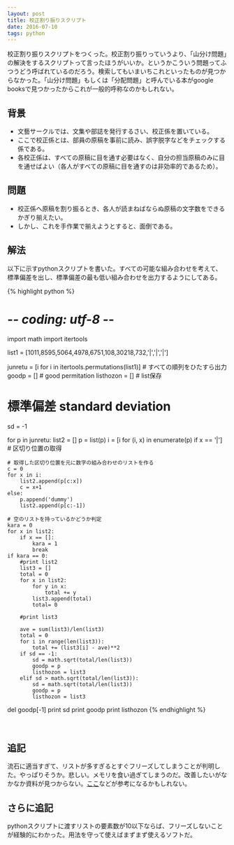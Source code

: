 ```yaml
---
layout: post
title: 校正割り振りスクリプト
date: 2016-07-10
tags: python
---
```



校正割り振りスクリプトをつくった。校正割り振りっていうより、「山分け問題」の解決をするスクリプトって言ったほうがいいか。というかこういう問題ってふつうどう呼ばれているのだろう。検索してもいまいちこれといったものが見つからなかった。「山分け問題」もしくは「分配問題」と呼んでいる本がgoogle booksで見つかったからこれが一般的呼称なのかもしれない。


背景
----------------
* 文藝サークルでは、文集や部誌を発行するさい、校正係を置いている。
* ここで校正係とは、部員の原稿を事前に読み、誤字脱字などをチェックする係である。
* 各校正係は、すべての原稿に目を通す必要はなく、自分の担当原稿のみに目を通せばよい（各人がすべての原稿に目を通すのは非効率的であるため）。


問題
-------------------
* 校正係へ原稿を割り振るとき、各人が読まねばならぬ原稿の文字数をできるかぎり揃えたい。
* しかし、これを手作業で揃えようとすると、面倒である。





解法
----------------------------
以下に示すpythonスクリプトを書いた。すべての可能な組み合わせを考えて、標準偏差を出し、標準偏差の最も低い組み合わせを出力するようにしてある。


{% highlight python %}
# -*- coding: utf-8 -*-
import math
import itertools


list1 = [1011,8595,5064,4978,6751,108,30218,732,'|','|','|']

junretu = [i for i in itertools.permutations(list1)] # すべての順列をひたすら出力
goodp = [] # good permitation
listhozon = [] # list保存

# 標準偏差 standard deviation
sd = -1

for p in junretu:
	list2 = []
	p = list(p)
	i = [i for (i, x) in enumerate(p) if x == '|'] # 区切り位置の取得

	# 取得した区切り位置を元に数字の組み合わせのリストを作る
	c = 0
	for x in i:
		list2.append(p[c:x])
		c = x+1
	else:
		p.append('dummy')
		list2.append(p[c:-1])

	# 空のリストを持っているかどうか判定
	kara = 0
	for x in list2:
		if x == []:
			kara = 1
			break
	if kara == 0:
		#print list2
		list3 = []
		total = 0
		for x in list2:
			for y in x:
				total += y
			list3.append(total)
			total= 0

		#print list3

		ave = sum(list3)/len(list3)
		total = 0
		for i in range(len(list3)):
			total += (list3[i] - ave)**2
		if sd == -1:
			sd = math.sqrt(total/len(list3))
			goodp = p
			listhozon = list3
		elif sd > math.sqrt(total/len(list3)):
			sd = math.sqrt(total/len(list3))
			goodp = p
			listhozon = list3
del goodp[-1]
print sd
print goodp
print listhozon
{% endhighlight %}

　

追記
--------
流石に適当すぎて、リストが多すぎるとすぐフリーズしてしまうことが判明した。やっぱりそうか。悲しい。メモリを食い過ぎてしまうのだ。改善したいがなかなか資料が見つからない。[ここ](http://pythonlife.seesaa.net/article/243207369.html)などが参考になるかもしれない。


さらに追記
-----------
pythonスクリプトに渡すリストの要素数が10以下ならば、フリーズしないことが経験的にわかった。用法を守って使えばまずまず使えるソフトだ。
